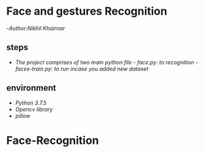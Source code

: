# Face and gestures Recognition

-*Author:Nikhil Khairnar*

## steps
  - *The project comprises of two main python file*
        - *face.py:  to recognition*
        - *faces-train.py:  to run incase you added new dataset*


## environment
 - *Python 3.7.5*
 - *Opencv library*
 - *pillow*
# Face-Recognition

